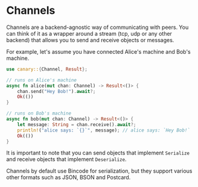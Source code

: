 # Channels

Channels are a backend-agnostic way of communicating with peers.
You can think of it as a wrapper around a stream (tcp, udp or any other backend) that allows
you to send and receive objects or messages.

For example, let's assume you have connected Alice's machine and Bob's machine.

```rust , no_run
use canary::{Channel, Result};

// runs on Alice's machine
async fn alice(mut chan: Channel) -> Result<()> {
    chan.send("Hey Bob!").await?;
    Ok(())
}

// runs on Bob's machine
async fn bob(mut chan: Channel) -> Result<()> {
    let message: String = chan.receive().await?;
    println!("alice says: `{}`", message); // alice says: `Hey Bob!`
    Ok(())
}
```

It is important to note that you can send objects that
implement `Serialize` and receive objects that implement `Deserialize`.

Channels by default use Bincode for serialization, but they support various other
formats such as JSON, BSON and Postcard.


